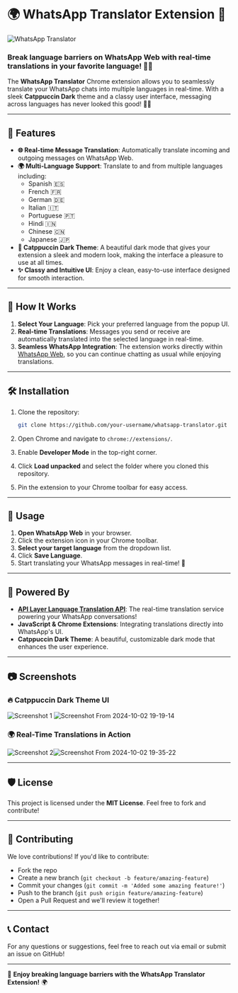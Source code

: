 # 🌍 WhatsApp Translator Extension 🚀

![WhatsApp Translator](icon.png)

### Break language barriers on WhatsApp Web with real-time translations in your favorite language! 💬🌐

The **WhatsApp Translator** Chrome extension allows you to seamlessly translate your WhatsApp chats into multiple languages in real-time. With a sleek **Catppuccin Dark** theme and a classy user interface, messaging across languages has never looked this good! 🌙✨

---

## 🌟 Features

- **🌐 Real-time Message Translation**: Automatically translate incoming and outgoing messages on WhatsApp Web.
- **🌍 Multi-Language Support**: Translate to and from multiple languages including:
  - Spanish 🇪🇸
  - French 🇫🇷
  - German 🇩🇪
  - Italian 🇮🇹
  - Portuguese 🇵🇹
  - Hindi 🇮🇳
  - Chinese 🇨🇳
  - Japanese 🇯🇵
- **🎨 Catppuccin Dark Theme**: A beautiful dark mode that gives your extension a sleek and modern look, making the interface a pleasure to use at all times.
- **✨ Classy and Intuitive UI**: Enjoy a clean, easy-to-use interface designed for smooth interaction.
  
---

## 🎯 How It Works

1. **Select Your Language**: Pick your preferred language from the popup UI.
2. **Real-time Translations**: Messages you send or receive are automatically translated into the selected language in real-time.
3. **Seamless WhatsApp Integration**: The extension works directly within [WhatsApp Web](https://web.whatsapp.com), so you can continue chatting as usual while enjoying translations.

---

## 🛠️ Installation

1. Clone the repository:
    ```bash
    git clone https://github.com/your-username/whatsapp-translator.git
    ```

2. Open Chrome and navigate to `chrome://extensions/`.

3. Enable **Developer Mode** in the top-right corner.

4. Click **Load unpacked** and select the folder where you cloned this repository.

5. Pin the extension to your Chrome toolbar for easy access.

---

## 📖 Usage

1. **Open WhatsApp Web** in your browser.
2. Click the extension icon in your Chrome toolbar.
3. **Select your target language** from the dropdown list.
4. Click **Save Language**.
5. Start translating your WhatsApp messages in real-time! 🎉

---

## 🚀 Powered By

- **[API Layer Language Translation API](https://apilayer.com/marketplace/language_translation-api)**: The real-time translation service powering your WhatsApp conversations!
- **JavaScript & Chrome Extensions**: Integrating translations directly into WhatsApp's UI.
- **Catppuccin Dark Theme**: A beautiful, customizable dark mode that enhances the user experience.

---

## 📷 Screenshots

### 🔥 Catppuccin Dark Theme UI
![Screenshot 1](screenshot1.png)
![Screenshot From 2024-10-02 19-19-14](https://github.com/user-attachments/assets/97691832-1b7f-4d4b-91ae-e086952363b8)

### 🌍 Real-Time Translations in Action
![Screenshot 2](screenshot2.png)![Screenshot From 2024-10-02 19-35-22](https://github.com/user-attachments/assets/0ce6380c-e4ae-4bdd-9e42-bdd788f2eba3)


---

## 🛡️ License

This project is licensed under the **MIT License**. Feel free to fork and contribute!

---

## 👥 Contributing

We love contributions! If you'd like to contribute:
- Fork the repo
- Create a new branch (`git checkout -b feature/amazing-feature`)
- Commit your changes (`git commit -m 'Added some amazing feature!'`)
- Push to the branch (`git push origin feature/amazing-feature`)
- Open a Pull Request and we'll review it together!

---

## 📞 Contact

For any questions or suggestions, feel free to reach out via email or submit an issue on GitHub!

---

🎉 **Enjoy breaking language barriers with the WhatsApp Translator Extension!** 🌍
